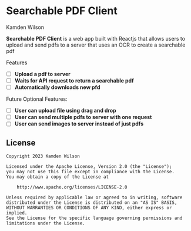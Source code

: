 # Searchable PDF Client

Kamden Wilson

**Searchable PDF Client** is a web app built with Reactjs that allows users to upload and send pdfs to a server that uses an OCR to create a searchable pdf

Features
- [ ] **Upload a pdf to server**
- [ ] **Waits for API request to return a searchable pdf**
- [ ] **Automatically downloads new pfd**

Future Optional Features:
- [ ] **User can upload file using drag and drop**
- [ ] **User can send multiple pdfs to server with one request**
- [ ] **User can send images to server instead of just pdfs**

## License

    Copyright 2023 Kamden Wilson

    Licensed under the Apache License, Version 2.0 (the "License");
    you may not use this file except in compliance with the License.
    You may obtain a copy of the License at

        http://www.apache.org/licenses/LICENSE-2.0

    Unless required by applicable law or agreed to in writing, software
    distributed under the License is distributed on an "AS IS" BASIS,
    WITHOUT WARRANTIES OR CONDITIONS OF ANY KIND, either express or implied.
    See the License for the specific language governing permissions and
    limitations under the License.
